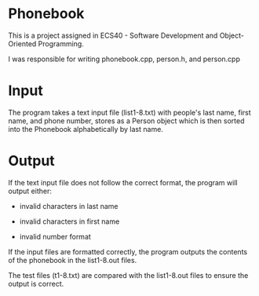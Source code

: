 # Phonebook
This is a project assigned in ECS40 - Software Development and Object-Oriented Programming.

I was responsible for writing phonebook.cpp, person.h, and person.cpp

# Input
The program takes a text input file (list1-8.txt) with people's last name, first name, and phone number, stores as a Person object which is then sorted into the Phonebook alphabetically by last name. 

# Output
If the text input file does not follow the correct format, the program will output either:

 - invalid characters in last name
  
 - invalid characters in first name
  
 - invalid number format


If the input files are formatted correctly, the program outputs the contents of the phonebook in the list1-8.out files.

The test files (t1-8.txt) are compared with the list1-8.out files to ensure the output is correct. 


  
 


  
